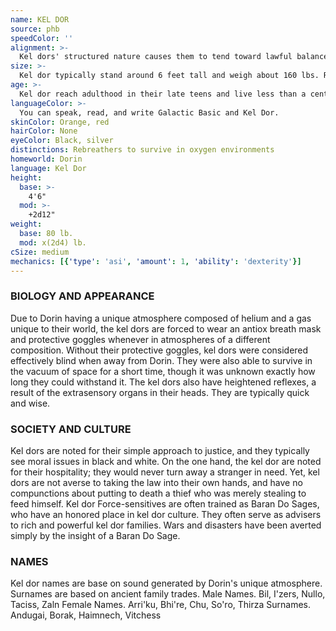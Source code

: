 ```yaml
---
name: KEL DOR
source: phb
speedColor: ''
alignment: >-
  Kel dors' structured nature causes them to tend toward lawful balanced, though there are exceptions.
size: >-
  Kel dor typically stand around 6 feet tall and weigh about 160 lbs. Regardless of your position in that range, your size is Medium.
age: >-
  Kel dor reach adulthood in their late teens and live less than a century.
languageColor: >-
  You can speak, read, and write Galactic Basic and Kel Dor.
skinColor: Orange, red
hairColor: None
eyeColor: Black, silver
distinctions: Rebreathers to survive in oxygen environments
homeworld: Dorin
language: Kel Dor
height:
  base: >-
    4'6"
  mod: >-
    +2d12"
weight:
  base: 80 lb.
  mod: x(2d4) lb. 
cSize: medium
mechanics: [{'type': 'asi', 'amount': 1, 'ability': 'dexterity'}]
---
```

### BIOLOGY AND APPEARANCE
Due to Dorin having a unique atmosphere composed
of helium and a gas unique to their world, the kel dors
are forced to wear an antiox breath mask and
protective goggles whenever in atmospheres of a
different composition. Without their protective goggles,
kel dors were considered effectively blind when away
from Dorin. They were also able to survive in the
vacuum of space for a short time, though it was
unknown exactly how long they could withstand it.
The kel dors also have heightened reflexes, a result
of the extrasensory organs in their heads. They are
typically quick and wise.

### SOCIETY AND CULTURE
Kel dors are noted for their simple approach to justice,
and they typically see moral issues in black and white.
On the one hand, the kel dor are noted for their
hospitality; they would never turn away a stranger in
need. Yet, kel dors are not averse to taking the law into
their own hands, and have no compunctions about
putting to death a thief who was merely stealing to
feed himself.
Kel dor Force-sensitives are often trained as Baran
Do Sages, who have an honored place in kel dor
culture. They often serve as advisers to rich and
powerful kel dor families. Wars and disasters have
been averted simply by the insight of a Baran Do Sage.

### NAMES
Kel dor names are base on sound generated by Dorin's
unique atmosphere. Surnames are based on ancient
family trades.
Male Names. Bil, I'zers, Nullo, Taciss, Zaln
Female Names. Arri'ku, Bhi're, Chu, So'ro, Thirza
Surnames. Andugai, Borak, Haimnech, Vitchess
